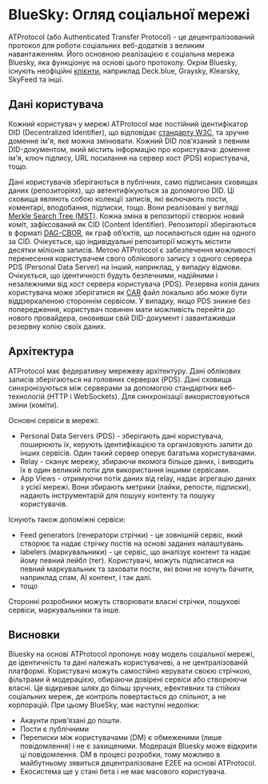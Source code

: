 # BlueSky: Огляд соціальної мережі

ATProtocol (або Authenticated Transfer Protocol) - це децентралізований протокол для роботи соціальних веб-додатків з великим навантаженням. Його основною реалізацією є соціальна мережа Bluesky, яка функціонує на основі цього протоколу. Окрім Bluesky, існують неофіційні [клієнти](https://docs.bsky.app/showcase?tags=client), наприклад Deck.blue, Graysky, Klearsky, SkyFeed та інші. 

## Дані користувача

Кожний користувач у мережі ATProtocol має постійний ідентифікатор DID (Decentralized Identifier), що відповідає [стандарту W3C](https://www.w3.org/TR/did-core/), та зручне доменне ім'я, яке можна змінювати. Кожний DID повʼязаний з певним DID-документом, який містить інформацію про користувача: доменне ім'я, ключ підпису, URL посилання на сервер хост (PDS) користувача, тощо.

Дані користувачів зберігаються в публічних, само підписаних сховищах даних (репозиторіях), що автентифікуються за допомогою DID. Ці сховища являють собою колекції записів, які включають пости, коментарі, вподобання, підписки, тощо. Вони реалізовані у вигляді [Merkle Search Tree (MST)](https://hal.inria.fr/hal-02303490/document). Кожна зміна в репозиторії створює новий коміт, зафіксований як CID (Content Identifier). Репозиторії зберігаються в форматі [DAG-CBOR](https://ipld.io/docs/codecs/known/dag-cbor/), як граф об’єктів, що посилаються один на одного за CID. Очікується, що індивідуальні репозиторії можуть містити десятки міліонів записів. Метою ATProtocol є забезпечення можливості перенесення користувачем свого облікового запису з одного сервера PDS (Personal Data Server) на інший, наприклад, у випадку відмови. Очікується, що ідентичності будуть безпечними, надійними і незалежними від хост сервера користувача (PDS). Резервна копія даних користувача може зберігатися як [CAR](https://ipld.io/specs/transport/car/carv1/) файл локально або може бути віддзеркаленою стороннім сервісом. У випадку, якщо PDS зникне без попередження, користувач повинен мати можливість перейти до нового провайдера, оновивши свій DID-документ і завантаживши резервну копію своїх даних.

## Архітектура

ATProtocol має федеративну мережеву архітектуру. Дані облікових записів зберігаються на головних серверах (PDS). Дані сховища синхронізуються між серверами за допомогою стандартних веб-технологій (HTTP і WebSockets). Для синхронізації використовуються зміни (коміти).

Основні сервіси в мережі:

- Personal Data Servers (PDS) - зберігають дані користувача, поширюють їх, керують ідентифікацією та організовують запити до інших сервісів. Один такий сервер оперує багатьма користувачами.
- Relay - сканує мережу, збираючи якомога більше даних, і виводить їх в один великий потік для використання іншими сервісами.
- App Views - отримуючи потік даних від  relay, надає агрегацію даних з усієї мережі. Вони збирають метрики (лайки, репости, підписки), надають інструментарій для пошуку контенту та пошуку користувачів.

Існують також допоміжні сервіси:

- Feed generators (генератори стрічки) - це зовнішній сервіс, який створює та надає стрічку постів на основі заданих налаштувань.
- labelers (маркувальники) - це сервіс, що аналізує контент та надає йому певний лейбл (тег). Користувачі, можуть підписатися на певний маркувальник та заховати пости, які вони не хочуть бачити, наприклад спам, AI контент, і так далі.
- тощо

Сторонні розробники можуть створювати власні стрічки, пошукові сервіси, маркувальники та інше.

## Висновки

Bluesky на основі ATProtocol пропонує нову модель соціальної мережі, де ідентичність та дані належать користувачеві, а не централізованій платформі. Користувачі можуть самостійно керувати своєю стрічкою, фільтрами й модерацією, обираючи довірені сервіси або створюючи власні. Це відкриває шлях до більш зручних, ефективних та стійких соціальних мереж, де контроль повертається до спільнот, а не корпорацій. При цьому BlueSky, має наступні недоліки:

- Акаунти прив’язані до пошти.
- Пости є публічними
- Переписки між користувачами (DM) є обмеженими (лише повідомлення) і не є захищеними. Модерація Bluesky може відкрити ці повідомлення. DM в процесі розробки, тому можливо в майбутньому зявиться децентралізоване E2EE на основі ATProtocol.
- Екосистема ще у стані бета і не має масового користувача.


